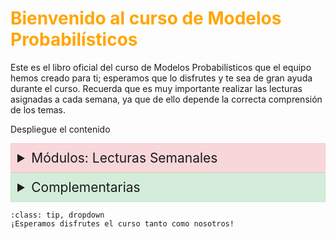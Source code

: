 # <span style="color:#ffa600; font-weight: bold;">Bienvenido al curso de Modelos Probabilísticos</span>

Este es el libro oficial del curso de Modelos Probabilísticos que el equipo hemos creado para ti; esperamos que lo disfrutes y te sea de gran ayuda durante el curso. Recuerda que es muy importante realizar las lecturas asignadas a cada semana, ya que de ello depende la correcta comprensión de los temas. 

Despliegue el contenido


<style>
.modules-dropdown summary {
    font-size: 1.5em; /* Tamaño de letra más grande para el título de Módulos */
    background-color: #f8d7da; /* Color de fondo para el título de Módulos */
    padding: 10px; /* Espaciado alrededor del título */
    border: 1px solid #f5c6cb; /* Borde alrededor del título */
    cursor: pointer; /* Cambia el cursor al pasar sobre el título */
}

.modules-dropdown h2 {
    font-size: 1.2em; /* Tamaño de letra para los elementos dentro del dropdown de Módulos */
    color: #721c24; /* Color del texto */
    margin: 10px 0; /* Margen alrededor de los elementos */
    padding: 5px; /* Espaciado alrededor de los elementos */
}

.modules-dropdown h2:hover {
    background-color: #f5c6cb; /* Cambia el fondo al pasar el mouse sobre los elementos de Módulos */
}

.complementary-dropdown summary {
    font-size: 1.5em; /* Tamaño de letra más grande para el título de Complementarias */
    background-color: #d4edda; /* Color de fondo para el título de Complementarias */
    padding: 10px; /* Espaciado alrededor del título */
    border: 1px solid #c3e6cb; /* Borde alrededor del título */
    cursor: pointer; /* Cambia el cursor al pasar sobre el título */
}

.complementary-dropdown h2 {
    font-size: 1.2em; /* Tamaño de letra para los elementos dentro del dropdown de Complementarias */
    color: #155724; /* Color del texto */
    margin: 10px 0; /* Margen alrededor de los elementos */
    padding: 5px; /* Espaciado alrededor de los elementos */
}

.complementary-dropdown h2:hover {
    background-color: #c3e6cb; /* Cambia el fondo al pasar el mouse sobre los elementos de Complementarias */
}
</style>

<details class="modules-dropdown">
    <summary>Módulos: Lecturas Semanales</summary>

    <h2><i class="fas fa-concierge-bell" style="color:#A62465"></i> [Módulo 1: Introducción](Modulo1.md)</h2>
    <h2><i class="fas fa-object-ungroup" style="color:#008380"></i> [Módulo 2: De un sistema real a un modelo](Modulo2.md)</h2>
    <h2><i class="fas fa-pen-ruler" style="color:#E57231"></i> [Módulo 3: Medir el sistema a través del modelo](Modulo3.md)</h2>
    <h2><i class="fas fa-lightbulb" style="color:#4F8F1E"></i> [Módulo 4: Toma de decisiones para mejorar el sistema](Modulo4.md)</h2>
</details>

<details class="complementary-dropdown">
    <summary>Complementarias</summary>

    <h2><i class="fas fa-lightbulb" style="color:#4F8F1E"></i> [Complementaria 1: Introducción a Python](Complementaria1.ipynb)</h2>
    <h2><i class="fas fa-lightbulb" style="color:#4F8F1E"></i> [Complementaria 2: Álgebra Lineal en Python](Complementaria2.ipynb)</h2>
</details>




```{admonition} Haz click acá!
:class: tip, dropdown
¡Esperamos disfrutes el curso tanto como nosotros!
```